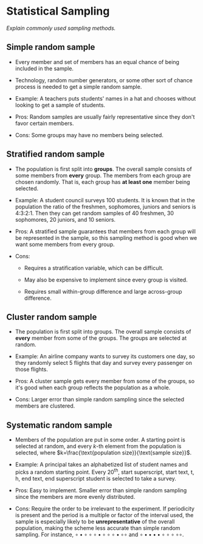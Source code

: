 # Statistical Sampling

*Explain commonly used sampling methods.*



## Simple random sample
- Every member and set of members has an equal chance of being included in the sample.  

- Technology, random number generators, or some other sort of chance process is needed to get a simple random sample.

- Example: A teachers puts students' names in a hat and chooses without looking to get a sample of students.

- Pros: Random samples are usually fairly representative since they don't favor certain members.

- Cons: Some groups may have no members being selected.


## Stratified random sample

- The population is first split into **groups**. The overall sample consists of some members from **every** group. The members from each group are chosen randomly. That is, each group has **at least one** member being selected.

- Example: A student council surveys 100 students. It is known that in the population the ratio of the freshmen, sophomores, juniors and seniors is 4:3:2:1. Then they can get random samples of 40 freshmen, 30 sophomores, 20 juniors, and 10 seniors.

- Pros: A stratified sample guarantees that members from each group will be represented in the sample, so this sampling method is good when we want some members from every group.

- Cons:
    - Requires a stratification variable, which can be difficult.

    - May also be expensive to implement since every group is visited.

    - Requires small within-group difference and large across-group difference.


## Cluster random sample

- The population is first split into groups. The overall sample consists of **every** member from some of the groups. The groups are selected at random.

- Example: An airline company wants to survey its customers one day, so they randomly select 5 flights that day and survey every passenger on those flights.

- Pros: A cluster sample gets every member from some of the groups, so it's good when each group reflects the population as a whole.

- Cons: Larger error than simple random sampling since the selected members are clustered.

## Systematic random sample

- Members of the population are put in some order. A starting point is selected at random, and every $k$-th element from the population is selected, where $k=\frac{\text{population size}}{\text{sample size}}$.

- Example: A principal takes an alphabetized list of student names and picks a random starting point. Every $20^{\text{th}}$, start superscript, start text, t, h, end text, end superscript student is selected to take a survey.

- Pros: Easy to implement. Smaller error than simple random sampling since the members are more evenly distributed.

- Cons: Require the order to be irrelevant to the experiment. If periodicity is present and the period is a multiple or factor of the interval used, the sample is especially likely to be **unrepresentative** of the overall population, making the scheme less accurate than simple random sampling. For instance, $\circ \bullet \circ \circ \circ \bullet \circ \circ \circ \bullet \circ \circ$ and $\circ \bullet \bullet  \bullet  \bullet \circ \circ \circ \circ \circ$.
